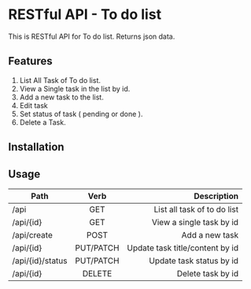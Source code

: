 # RESTful API - To do list

This is RESTful API for To do list.
Returns json data.

## Features
1. List All Task of To do list.
2. View a Single task in the list by id.
3. Add a new task to the list.
4. Edit task 
5. Set status of task ( pending or done ).
6. Delete a Task.




## Installation



## Usage

| Path        		| Verb 		| Description  						|
| ----------------- |:---------:| --------------------------------:	|
| /api     			| GET 		| List all task of to do list		|
| /api/{id}     	| GET		| View a single task by id 			|
| /api/create   	| POST		| Add a new task 					|
| /api/{id} 		| PUT/PATCH | Update task title/content by id	|
| /api/{id}/status 	| PUT/PATCH | Update task status by id			|
| /api/{id} 		| DELETE  	| Delete task by id 				|
